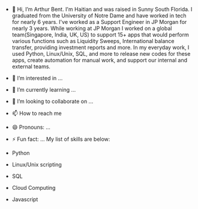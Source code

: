 - 👋 Hi, I’m Arthur Bent. I'm Haitian and was raised in Sunny South Florida.  I graduated from the University of Notre Dame and have worked in tech for nearly 6 years.
  I've worked as a Support Engineer in JP Morgan for nearly 3 years. While working at JP Morgan I worked on a global team(Singapore, India, UK, US) to support 15+ apps that would perform various functions such as Liquidity Sweeps,
  International balance transfer, providing investment reports and more.  In my everyday work, I used Python, Linux/Unix, SQL, and more to release new codes for these apps, create automation for manual work, and support our
  internal and external teams.
  
- 👀 I’m interested in ...
- 🌱 I’m currently learning ...
- 💞️ I’m looking to collaborate on ...
- 📫 How to reach me 
- 😄 Pronouns: ...
- ⚡ Fun fact: ...
My list of skills are below:
- Python
- Linux/Unix scripting
- SQL
- Cloud Computing
- Javascript
  
<!---
bentart/bentart is a ✨ special ✨ repository because its `README.md` (this file) appears on your GitHub profile.
You can click the Preview link to take a look at your changes.
--->
